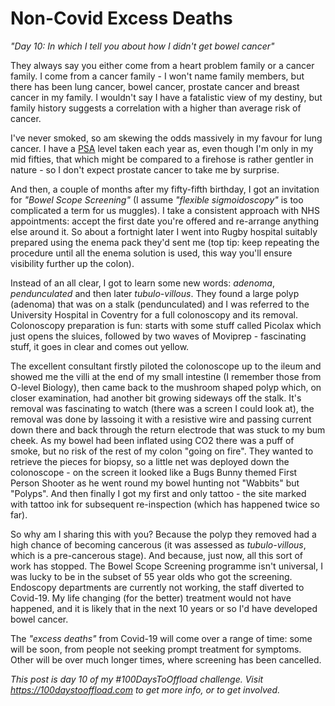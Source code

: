 # Non-Covid Excess Deaths

*"Day 10: In which I tell you about how I didn't get bowel cancer"*

They always say you either come from a heart problem family or a cancer family. I come from a cancer family - I won't name family members, but there has been lung cancer, bowel cancer, prostate cancer and breast cancer in my family. I wouldn't say I have a fatalistic view of my destiny, but family history suggests a correlation with a higher than average risk of cancer.

I've never smoked, so am skewing the odds massively in my favour for lung cancer. I have a [PSA](https://en.wikipedia.org/wiki/Prostate-specific_antigen) level taken each year as, even though I'm only in my mid fifties, that which might be compared to a firehose is rather gentler in nature - so I don't expect prostate cancer to take me by surprise.

And then, a couple of months after my fifty-fifth birthday, I got an invitation for *"Bowel Scope Screening"* (I assume *"flexible sigmoidoscopy"* is too complicated a term for us muggles). I take a consistent approach with NHS appointments: accept the first date you're offered and re-arrange anything else around it. So about a fortnight later I went into Rugby hospital suitably prepared using the enema pack they'd sent me (top tip: keep repeating the procedure until all the enema solution is used, this way you'll ensure visibility further up the colon).

Instead of an all clear, I got to learn some new words: *adenoma*, *pendunculated* and then later *tubulo-villous*. They found a large polyp (adenoma) that was on a stalk (pendunculated) and I was referred to the University Hospital in Coventry for a full colonoscopy and its removal. Colonoscopy preparation is fun: starts with some stuff called Picolax which just opens the sluices, followed by two waves of Moviprep - fascinating stuff, it goes in clear and comes out yellow.

The excellent consultant firstly piloted the colonoscope up to the ileum and showed me the villi at the end of my small intestine (I remember those from O-level Biology), then came back to the mushroom shaped polyp which, on closer examination, had another bit growing sideways off the stalk. It's removal was fascinating to watch (there was a screen I could look at), the removal was done by lassoing it with a resistive wire and passing current down there and back through the return electrode that was stuck to my bum cheek. As my bowel had been inflated using CO2 there was a puff of smoke, but no risk of the rest of my colon "going on fire". They wanted to retrieve the pieces for biopsy, so a little net was deployed down the colonoscope - on the screen it looked like a Bugs Bunny themed First Person Shooter as he went round my bowel hunting not "Wabbits" but "Polyps". And then finally I got my first and only tattoo - the site marked with tattoo ink for subsequent re-inspection (which has happened twice so far).


So why am I sharing this with you? Because the polyp they removed had a high chance of becoming cancerous (it was assessed as *tubulo-villous*, which is a pre-cancerous stage). And because, just now, all this sort of work has stopped. The Bowel Scope Screening programme isn't  universal, I was lucky to be in the subset of 55 year olds who got the screening. Endoscopy departments are currently not working, the staff diverted to Covid-19. My life changing (for the better) treatment would not have happened, and it is likely that in the next 10 years or so I'd have developed bowel cancer.

The *"excess deaths"* from Covid-19 will come over a range of time: some will be soon, from people not seeking prompt treatment for symptoms. Other will be over much longer times, where screening has been cancelled.

*This post is day 10 of my #100DaysToOffload challenge. Visit https://100daystooffload.com to get more info, or to get involved.*